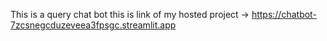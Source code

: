 This is a query chat bot 
this is link of my hosted project -> https://chatbot-7zcsnegcduzeveea3fpsgc.streamlit.app
